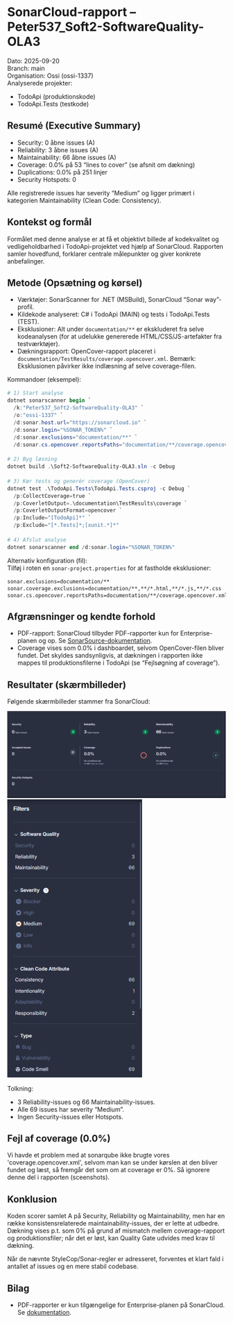 # SonarCloud-rapport – Peter537_Soft2-SoftwareQuality-OLA3

Dato: 2025-09-20  
Branch: main  
Organisation: Ossi (ossi-1337)  
Analyserede projekter:  
- TodoApi (produktionskode)  
- TodoApi.Tests (testkode)

## Resumé (Executive Summary)
- Security: 0 åbne issues (A)
- Reliability: 3 åbne issues (A)
- Maintainability: 66 åbne issues (A)
- Coverage: 0.0% på 53 “lines to cover” (se afsnit om dækning)
- Duplications: 0.0% på 251 linjer
- Security Hotspots: 0

Alle registrerede issues har severity “Medium” og ligger primært i kategorien Maintainability (Clean Code: Consistency).

## Kontekst og formål
Formålet med denne analyse er at få et objektivt billede af kodekvalitet og vedligeholdbarhed i TodoApi-projektet ved hjælp af SonarCloud. Rapporten samler hovedfund, forklarer centrale målepunkter og giver konkrete anbefalinger.

## Metode (Opsætning og kørsel)
- Værktøjer: SonarScanner for .NET (MSBuild), SonarCloud “Sonar way”-profil.
- Kildekode analyseret: C# i TodoApi (MAIN) og tests i TodoApi.Tests (TEST).
- Eksklusioner: Alt under `documentation/**` er ekskluderet fra selve kodeanalysen (for at udelukke genererede HTML/CSS/JS-artefakter fra testværktøjer).
- Dækningsrapport: OpenCover-rapport placeret i `documentation/TestResults/coverage.opencover.xml`. Bemærk: Eksklusionen påvirker ikke indlæsning af selve coverage-filen.

Kommandoer (eksempel):
```powershell
# 1) Start analyse
dotnet sonarscanner begin `
  /k:"Peter537_Soft2-SoftwareQuality-OLA3" `
  /o:"ossi-1337" `
  /d:sonar.host.url="https://sonarcloud.io" `
  /d:sonar.login="%SONAR_TOKEN%" `
  /d:sonar.exclusions="documentation/**" `
  /d:sonar.cs.opencover.reportsPaths="documentation/**/coverage.opencover.xml"

# 2) Byg løsning
dotnet build .\Soft2-SoftwareQuality-OLA3.sln -c Debug

# 3) Kør tests og generér coverage (OpenCover)
dotnet test .\TodoApi.Tests\TodoApi.Tests.csproj -c Debug `
  /p:CollectCoverage=true `
  /p:CoverletOutput=.\documentation\TestResults\coverage `
  /p:CoverletOutputFormat=opencover `
  /p:Include="[TodoApi]*" `
  /p:Exclude="[*.Tests]*;[xunit.*]*"

# 4) Afslut analyse
dotnet sonarscanner end /d:sonar.login="%SONAR_TOKEN%"
```

Alternativ konfiguration (fil):  
Tilføj i roten en `sonar-project.properties` for at fastholde eksklusioner:
```
sonar.exclusions=documentation/**
sonar.coverage.exclusions=documentation/**,**/*.html,**/*.js,**/*.css
sonar.cs.opencover.reportsPaths=documentation/**/coverage.opencover.xml
```

## Afgrænsninger og kendte forhold
- PDF-rapport: SonarCloud tilbyder PDF-rapporter kun for Enterprise-planen og op. Se [SonarSource-dokumentation](https://docs.sonarsource.com/sonarqube-cloud/getting-started-with-enterprise/viewing-enterprise-reports/project-pdf-reports/).
- Coverage vises som 0.0% i dashboardet, selvom OpenCover-filen bliver fundet. Det skyldes sandsynligvis, at dækningen i rapporten ikke mappes til produktionsfilerne i TodoApi (se “Fejlsøgning af coverage”).

## Resultater (skærmbilleder)
Følgende skærmbilleder stammer fra SonarCloud:

![Oversigt](sonar-qube-summary.png)
![Issues – fordeling](sonar-qube-issue-distribution.png)

Tolkning:
- 3 Reliability-issues og 66 Maintainability-issues.  
- Alle 69 issues har severity “Medium”.  
- Ingen Security-issues eller Hotspots.


## Fejl af coverage (0.0%)

Vi havde et problem med at sonarqube ikke brugte vores 'coverage.opencover.xml', selvom man kan se under kørslen at den bliver fundet og læst, så fremgår det som om at coverage er 0%. Så ignorere denne del i rapporten (sceenshots).



## Konklusion
Koden scorer samlet A på Security, Reliability og Maintainability, men har en række konsistensrelaterede maintainability-issues, der er lette at udbedre. Dækning vises p.t. som 0% på grund af mismatch mellem coverage-rapport og produktionsfiler; når det er løst, kan Quality Gate udvides med krav til dækning.

Når de nævnte StyleCop/Sonar-regler er adresseret, forventes et klart fald i antallet af issues og en mere stabil codebase.

## Bilag
- PDF-rapporter er kun tilgængelige for Enterprise-planen på SonarCloud. Se [dokumentation](https://docs.sonarsource.com/sonarqube-cloud/getting-started-with-enterprise/viewing-enterprise-reports/project-pdf-reports/).